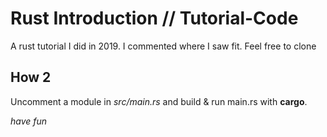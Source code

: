 # Rust Introduction // Tutorial-Code
A rust tutorial I did in 2019. I commented where I saw fit. Feel free to clone

## How 2

Uncomment a module in *src/main.rs* and build & run main.rs with **cargo**.

*have fun*
